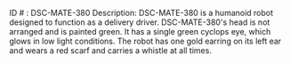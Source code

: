 ID # : DSC-MATE-380
Description: DSC-MATE-380 is a humanoid robot designed to function as a delivery driver. DSC-MATE-380's head is not arranged and is painted green. It has a single green cyclops eye, which glows in low light conditions. The robot has one gold earring on its left ear and wears a red scarf and carries a whistle at all times.